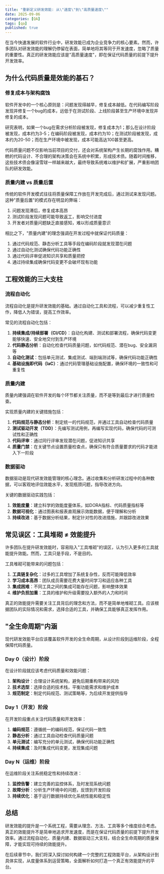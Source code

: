 ```yaml
---
title: "重新定义研发效能: 从\"速度\"到\"高质量速度\""
date: 2025-09-06
categories: [QA]
tags: [qa]
published: true
---
```

在当今快速发展的软件行业中，研发效能已成为企业竞争力的核心要素。然而，许多团队对研发效能的理解仍停留在表面，简单地将其等同于开发速度，忽略了质量的重要性。真正的研发效能应该是"高质量速度"，即在保证代码质量的前提下提升开发效率。

## 为什么代码质量是效能的基石？

### 修复成本与架构腐蚀

软件开发中的一个核心原则是：问题发现得越早，修复成本越低。在代码编写阶段发现并修复一个bug的成本，远低于在测试阶段、上线阶段甚至生产环境中发现并修复的成本。

研究表明，如果一个bug在需求分析阶段被发现，修复成本为1；那么在设计阶段被发现，成本约为3-5；在编码阶段被发现，成本约为10；在测试阶段被发现，成本约为20-50；而在生产环境中被发现，成本可能高达100甚至更高。

代码质量问题不仅影响当前项目的交付，还会对系统架构产生长期的腐蚀作用。糟糕的代码设计、不合理的架构决策会在系统中积累，形成技术债。随着时间推移，这些技术债会像滚雪球一样越来越大，最终导致系统难以维护和扩展，严重影响团队的研发效能。

### 质量内建 vs 质量后置

传统的软件开发模式往往将质量保障工作放在开发完成后，通过测试来发现问题。这种"质量后置"的模式存在明显的弊端：

1. 问题发现滞后，修复成本高昂
2. 测试阶段发现问题可能导致返工，影响交付进度
3. 开发者对质量问题缺乏直接感知，难以形成质量意识

相比之下，"质量内建"的理念强调在开发过程中就保证代码质量：

1. 通过代码规范、静态分析工具等手段在编码阶段就发现潜在问题
2. 通过自动化测试确保代码功能正确性
3. 通过代码评审促进知识共享和质量把控
4. 通过持续集成确保代码变更不会破坏现有功能

## 工程效能的三大支柱

### 流程自动化

流程自动化是提升研发效能的基础。通过自动化工具和流程，可以减少重复性工作，降低人为错误，提高工作效率。

常见的流程自动化包括：

1. **持续集成/持续部署（CI/CD）**：自动化构建、测试和部署流程，确保代码变更能够快速、安全地交付到生产环境
2. **代码静态分析**：自动化检查代码质量问题，如代码规范、潜在bug、安全漏洞等
3. **自动化测试**：包括单元测试、集成测试、端到端测试等，确保代码功能正确性
4. **基础设施即代码（IaC）**：通过代码管理基础设施配置，确保环境的一致性和可重复性

### 质量内建

质量内建强调在软件开发的每个环节都关注质量，而不是等到最后才进行质量检查。

实现质量内建的关键措施包括：

1. **代码规范与静态分析**：制定统一的代码规范，并通过工具自动检查代码质量
2. **测试驱动开发（TDD）**：先编写测试用例，再编写实现代码，确保代码的可测试性和正确性
3. **代码评审**：通过同行评审发现潜在问题，促进知识共享
4. **质量门禁**：在关键节点设置质量检查点，确保只有符合质量要求的代码才能进入下一阶段

### 数据驱动

数据驱动是现代研发效能管理的核心理念。通过收集和分析研发过程中的各种数据，可以客观地评估效能水平，发现瓶颈问题，指导改进方向。

关键的数据驱动实践包括：

1. **效能度量**：建立科学的效能度量体系，如DORA指标、代码质量指标等
2. **数据可视化**：通过图表和报表直观展示效能数据，便于理解和分析
3. **持续改进**：基于数据分析结果，制定针对性的改进措施，并跟踪改进效果

## 常见误区：工具堆砌 ≠ 效能提升

许多团队在提升研发效能时，容易陷入"工具堆砌"的误区，认为引入更多的工具就能提升效能。然而，工具只是手段，不是目的。

工具堆砌可能带来的问题包括：

1. **工具链复杂化**：过多的工具增加了系统复杂性，反而可能降低效率
2. **学习成本高昂**：团队成员需要花费大量时间学习和适应各种工具
3. **集成困难**：不同工具之间的集成可能存在问题，影响整体效果
4. **维护负担加重**：工具的维护和升级需要投入额外的人力和时间

真正的效能提升需要关注工具背后的理念和方法，而不是简单地堆砌工具。应该根据团队的实际情况和需求，选择合适的工具，并确保工具能够真正发挥作用。

## "全生命周期"内涵

现代研发效能平台应该覆盖软件开发的全生命周期，从设计阶段到运维阶段，全程保障代码质量。

### Day 0（设计）阶段

在设计阶段就应该考虑代码质量和效能问题：

1. **架构设计**：合理设计系统架构，避免后期重构带来的风险
2. **技术选型**：选择合适的技术栈，平衡功能需求和维护成本
3. **规范制定**：制定代码规范、测试策略等，为后续开发提供指导

### Day 1（开发）阶段

在开发阶段重点关注代码质量和开发效率：

1. **编码规范**：遵循统一的编码规范，保证代码一致性
2. **静态分析**：通过工具自动检查代码质量问题
3. **单元测试**：编写充分的单元测试，确保代码功能正确性
4. **持续集成**：及时集成代码变更，发现集成问题

### Day N（运维）阶段

在运维阶段关注系统稳定性和持续改进：

1. **监控告警**：建立完善的监控体系，及时发现系统问题
2. **故障分析**：分析生产环境中的问题，反馈到开发阶段
3. **持续优化**：基于运行数据持续优化系统性能和稳定性

## 总结

研发效能的提升是一个系统工程，需要从理念、方法、工具等多个维度综合考虑。真正的效能提升不是简单地追求开发速度，而是在保证代码质量的前提下提升开发效率。通过流程自动化、质量内建、数据驱动三大支柱，结合全生命周期的质量保障，才能实现可持续的效能提升。

在后续章节中，我们将深入探讨如何构建一个完整的工程效能平台，从架构设计到具体实现，从度量体系到运营策略，全面解析如何打造一个真正有效能提升的平台。